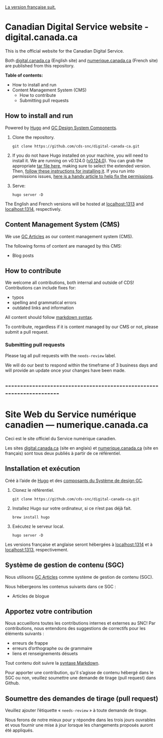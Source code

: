 [La version française suit.](#---------------------------------------------------------------------)

# Canadian Digital Service website - digital.canada.ca

This is the official website for the Canadian Digital Service. 

Both [digital.canada.ca](http://digital.canada.ca) (English site) and [numerique.canada.ca](http://numerique.canada.ca) (French site) are published from this repository.

**Table of contents:** 
* How to install and run
* Content Management System (CMS)
    * How to contribute
    * Submitting pull requests

## How to install and run

Powered by [Hugo](https://gohugo.io/) and [GC Design System Components](https://github.com/cds-snc/gcds-components).

1. Clone the repository.

   ```
   git clone https://github.com/cds-snc/digital-canada-ca.git
   ```

2. If you do not have Hugo installed on your machine, you will need to install it. We are running on v0.124.0 ([v0.124.0](https://github.com/gohugoio/hugo/releases/tag/v0.124.0)). You can grab the appropriate [tar file here](https://github.com/gohugoio/hugo/releases/tag/v0.124.0), making sure to select the extended version. Then, [follow these instructions for installing it](https://bwaycer.github.io/hugo_tutorial.hugo/tutorials/installing-on-mac/#from-tarball). If you run into permissions issues, [here is a handy article to help fix the permissions](https://codewithhugo.com/catalina-permission-command-line-fix/).

3. Serve:

   ```
   hugo server -D
   ```

The English and French versions will be hosted at [localhost:1313](http://localhost:1313) and [localhost:1314](http://localhost:1314), respectively.

## Content Management System (CMS)
We use [GC Articles](https://github.com/cds-snc/gc-articles) as our content management system (CMS). 

The following forms of content are managed by this CMS:
* Blog posts

## How to contribute

We welcome all contributions, both internal and outside of CDS! Contributions can include fixes for:
* typos
* spelling and grammatical errors
* outdated links and information 

All content should follow [markdown syntax](https://guides.github.com/features/mastering-markdown/).

To contribute, regardless if it is content managed by our CMS or not, please submit a pull request.

### Submitting pull requests

Please tag all pull requests with the `needs-review` label. 

We will do our best to respond within the timeframe of 3 business days and will provide an update once your changes have been made.

## ---------------------------------------------------------------------

# Site Web du Service numérique canadien — numerique.canada.ca

Ceci est le site officiel du Service numérique canadien.

Les sites [digital.canada.ca](http://digital.canada.ca/) (site en anglais) et [numerique.canada.ca](http://numerique.canada.ca/) (site en français) sont tous deux publiés à partir de ce référentiel.

## Installation et exécution

Créé à l’aide de [Hugo](https://gohugo.io/) et des [composants du Système de design GC](https://github.com/cds-snc/gcds-components).

1. Clonez le référentiel.

   ```
   git clone https://github.com/cds-snc/digital-canada-ca.git
   ```

2. Installez Hugo sur votre ordinateur, si ce n’est pas déjà fait.

   ```
   brew install hugo
   ```

3. Exécutez le serveur local.

   ```
   hugo server -D
   ```

Les versions française et anglaise seront hébergées à [localhost:1314](http://localhost:1314) et à [localhost:1313](http://localhost:1313), respectivement.

## Système de gestion de contenu (SGC)

Nous utilisons [GC Articles](https://github.com/cds-snc/gc-articles) comme système de gestion de contenu (SGC). 

Nous hébergeons les contenus suivants dans ce SGC :
* Articles de blogue

## Apportez votre contribution

Nous accueillons toutes les contributions internes et externes au SNC! Par contributions, nous entendons des suggestions de correctifs pour les éléments suivants :
* erreurs de frappe
* erreurs d’orthographe ou de grammaire
* liens et renseignements désuets 

Tout contenu doit suivre la [syntaxe Markdown](https://guides.github.com/features/mastering-markdown/).

Pour apporter une contribution, qu’il s’agisse de contenu hébergé dans le SGC ou non, veuillez soumettre une demande de tirage (pull request) dans Github.

## Soumettre des demandes de tirage (pull request)

Veuillez ajouter l’étiquette « `needs-review` » à toute demande de tirage. 

Nous ferons de notre mieux pour y répondre dans les trois jours ouvrables et vous fournir une mise à jour lorsque les changements proposés auront été appliqués.
